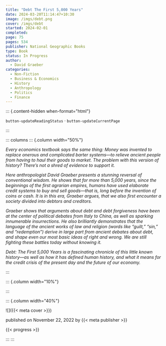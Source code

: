 ```yaml
---
title: "Debt The First 5,000 Years"
date: 2024-03-20T11:14:47+10:30
image: /imgs/debt.png
cover: /imgs/debt
started: 2024-02-01
completed: 
page: 75
pages: 534
publisher: National Geographic Books
type: Book
status: In Progress
author: 
  - David Graeber
categories:
  - Non-Fiction
  - Business & Economics
  - History
  - Anthropology
  - Politics
  - Finance
---
```


::: {.content-hidden when-format="html"}

`button-updateReadingStatus`  · `button-updateCurrentPage`

:::

::: columns
::: {.column width="50%"}

*Every economics textbook says the same thing: Money was invented to replace onerous and complicated barter systems—to relieve ancient people from having to haul their goods to market. The problem with this version of history? There’s not a shred of evidence to support it.*  
  
*Here anthropologist David Graeber presents a stunning reversal of conventional wisdom. He shows that for more than 5,000 years, since the beginnings of the first agrarian empires, humans have used elaborate credit systems to buy and sell goods—that is, long before the invention of coins or cash. It is in this era, Graeber argues, that we also first encounter a society divided into debtors and creditors.*  
  
*Graeber shows that arguments about debt and debt forgiveness have been at the center of political debates from Italy to China, as well as sparking innumerable insurrections. He also brilliantly demonstrates that the language of the ancient works of law and religion (words like “guilt,” “sin,” and “redemption”) derive in large part from ancient debates about debt, and shape even our most basic ideas of right and wrong. We are still fighting these battles today without knowing it.*  
  
*Debt: The First 5,000 Years is a fascinating chronicle of this little known history—as well as how it has defined human history, and what it means for the credit crisis of the present day and the future of our economy.*

:::

::: {.column width="10%"}
<!-- empty column to create gap -->
:::

::: {.column width="40%"}

![]({{< meta cover >}})

published on November 22, 2022 by {{< meta publisher >}}

{{< progress >}}

:::
:::
